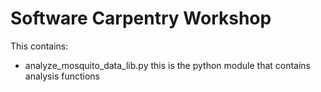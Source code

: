 Software Carpentry Workshop
===========================

This contains:

* analyze_mosquito_data_lib.py this is the python module that contains analysis functions

